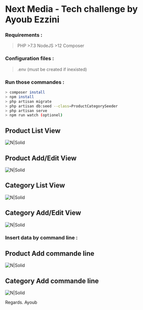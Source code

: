# Next Media - Tech challenge by Ayoub Ezzini

### Requirements :

> PHP >7.3
> NodeJS >12
> Composer

### Configuration files :

> .env (must be created if inexisted)

### Run those commandes :

```sh
> composer install
> npm install
> php artisan migrate
> php artisan db:seed --class=ProductCategorySeeder
> php artisan serve
> npm run watch (optionel)
```

## Product List View

![N|Solid](https://i.postimg.cc/y867tn52/2021-01-09-00-16-45-Next-Media-Tech-challenge-by-Ayoub-Ezzini.png)

## Product Add/Edit View

![N|Solid](https://i.postimg.cc/4y1r1RJy/2021-01-09-00-18-56-Next-Media-Tech-challenge-by-Ayoub-Ezzini.png)

## Category List View

![N|Solid](https://i.postimg.cc/Z5XDp5rj/2021-01-09-00-19-40-Next-Media-Tech-challenge-by-Ayoub-Ezzini.png)

## Category Add/Edit View

![N|Solid](https://i.postimg.cc/G2C7gggy/2021-01-09-00-19-57-Next-Media-Tech-challenge-by-Ayoub-Ezzini.png)


### Insert data by command line :

## Product Add commande line

![N|Solid](https://i.postimg.cc/KYN60dhk/2021-01-09-08-31-10-Window.png)

## Category Add commande line

![N|Solid](https://i.postimg.cc/kM07RPJq/2021-01-09-08-33-34-Window.png)

Regards. 
Ayoub
